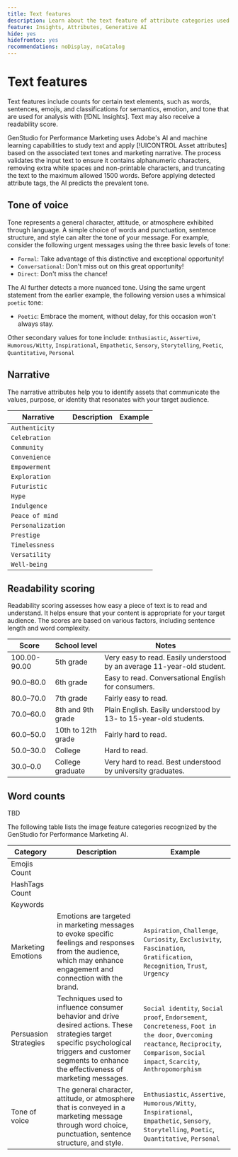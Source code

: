 ```yaml
---
title: Text features
description: Learn about the text feature of attribute categories used in GenStudio for Performance Marketing.
feature: Insights, Attributes, Generative AI
hide: yes
hidefromtoc: yes
recommendations: noDisplay, noCatalog
---
```

# Text features

Text features include counts for certain text elements, such as words, sentences, emojis, and classifications for semantics, emotion, and tone that are used for analysis with [!DNL Insights]. Text may also receive a readability score.

GenStudio for Performance Marketing uses Adobe's AI and machine learning capabilities to study text and apply [!UICONTROL Asset attributes] based on the associated text tones and marketing narrative. The process validates the input text to ensure it contains alphanumeric characters, removing extra white spaces and non-printable characters, and truncating the text to the maximum allowed 1500 words. Before applying detected attribute tags, the AI predicts the prevalent tone.

## Tone of voice

Tone represents a general character, attitude, or atmosphere exhibited through language. A simple choice of words and punctuation, sentence structure, and style can alter the tone of your message. For example, consider the following urgent messages using the three basic levels of tone:

- `Formal`: Take advantage of this distinctive and exceptional opportunity!
- `Conversational`: Don't miss out on this great opportunity!
- `Direct`: Don't miss the chance!

The AI further detects a more nuanced tone. Using the same urgent statement from the earlier example, the following version uses a whimsical `poetic` tone:

- `Poetic`: Embrace the moment, without delay, for this occasion won't always stay.

Other secondary values for tone include: `Enthusiastic`, `Assertive`, `Humorous/Witty`, `Inspirational`, `Empathetic`, `Sensory`, `Storytelling`, `Poetic`, `Quantitative`, `Personal`

## Narrative

The narrative attributes help you to identify assets that communicate the values, purpose, or identity that resonates with your target audience.

| Narrative         | Description | Example |
| ----------------- | ----------- | ------- |
| `Authenticity`    |             |         |
| `Celebration`     |             |         |
| `Community`       |             |         |
| `Convenience`     |             |         |
| `Empowerment`     |             |         |
| `Exploration`     |             |         |
| `Futuristic`      |             |         |
| `Hype`            |             |         |
| `Indulgence`      |             |         |
| `Peace of mind`   |             |         |
| `Personalization` |             |         |
| `Prestige`        |             |         |
| `Timelessness`    |             |         |
| `Versatility`     |             |         |
| `Well-being`      |             |         |

## Readability scoring

Readability scoring assesses how easy a piece of text is to read and understand. It helps ensure that your content is appropriate for your target audience. The scores are based on various factors, including sentence length and word complexity.

| Score       | School level       | Notes                                                                     |
| ----------- | ------------------ | ------------------------------------------------------------------------- |
| 100.00-90.00| 5th grade          | Very easy to read. Easily understood by an average 11-year-old student.   |
| 90.0–80.0   | 6th grade          | Easy to read. Conversational English for consumers.                       |
| 80.0–70.0   | 7th grade          | Fairly easy to read.                                                      |
| 70.0–60.0   | 8th and 9th grade  | Plain English. Easily understood by 13- to 15-year-old students.          |
| 60.0–50.0   | 10th to 12th grade | Fairly hard to read.                                                      |
| 50.0–30.0   | College            | Hard to read.                                                             |
| 30.0–0.0    | College graduate   | Very hard to read. Best understood by university graduates.               |

## Word counts

TBD

The following table lists the image feature categories recognized by the GenStudio for Performance Marketing AI.

| Category             | Description   | Example               |
| -------------------- | ------------- | --------------------- |
| Emojis Count         |             |        |
| HashTags Count       |             |        |
| Keywords             |             |        |
| Marketing Emotions   | Emotions are targeted in marketing messages to evoke specific feelings and responses from the audience, which may enhance engagement and connection with the brand. | `Aspiration`, `Challenge`, `Curiosity`, `Exclusivity`, `Fascination`, `Gratification`, `Recognition`, `Trust`, `Urgency` |
| Persuasion Strategies | Techniques used to influence consumer behavior and drive desired actions. These strategies target specific psychological triggers and customer segments to enhance the effectiveness of marketing messages. | `Social identity`, `Social proof`, `Endorsement`, `Concreteness`, `Foot in the door`, `Overcoming reactance`, `Reciprocity`, `Comparison`, `Social impact`, `Scarcity`, `Anthropomorphism` |
| Tone of voice   | The general character, attitude, or atmosphere that is conveyed in a marketing message through word choice, punctuation, sentence structure, and style. | `Enthusiastic`, `Assertive`, `Humorous/Witty`, `Inspirational`, `Empathetic`, `Sensory`, `Storytelling`, `Poetic`, `Quantitative`, `Personal` |

